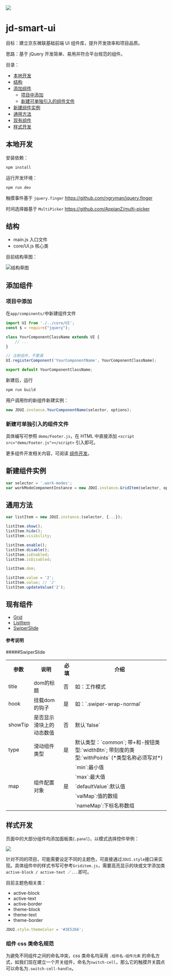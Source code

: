 ![](http://okw4n9e5h.bkt.clouddn.com/logo.jpg)

# jd-smart-ui

目标：建立京东微联基础前端 UI 组件库，提升开发效率和项目品质。

思路：基于 jQuery 开发简单、易用并符合平台规范的组件。

目录：

- [本地开发](#本地开发)
- [结构](#结构)
- [添加组件](#添加组件)
    - [项目中添加](#项目中添加)
    - [新建可单独引入的组件文件](#新建可单独引入的组件文件)
- [新建组件实例](#新建组件实例)
- [通用方法](#通用方法)
- [现有组件](#现有组件)
- [样式开发](#样式开发)

## 本地开发

安装依赖：

```bash
npm install
```

运行开发环境：

```bash
npm run dev
```

触摸事件基于 `jquery.finger` https://github.com/ngryman/jquery.finger

时间选择器基于   `MultiPicker` https://github.com/AppianZ/multi-picker


## 结构

- main.js       入口文件
- core/UI.js    核心类

目前结构草图：

![结构草图](http://okw4n9e5h.bkt.clouddn.com/082712.jpg)

## 添加组件

### 项目中添加

在`app/compinents/`中新建组件文件
```JavaScript
import UI from './../core/UI';
const $ = require("jquery");

class YourComponentClassName extends UI {
    // ...
}

// 注册组件，不要漏
UI.registerComponent('YourComponentName', YourComponentClassName);

export default YourComponentClassName;

```

新建后，运行
```bash
npm run build
```

用户调用你的新组件新建实例：
```JavaScript
new JDUI.instance.YourComponentName(selector, options);
```

### 新建可单独引入的组件文件

具体编写可参照 `demo/Footer.js`，在 HTML 中直接添加 `<script src="demo/Footer.js"></script>` 引入即可。

更多组件开发相关内容，可阅读 [组件开发](./documents/develop_components.md)。

## 新建组件实例

```JavaScript
var selector = '.work-modes';
var workModeComponentInstance = new JDUI.instance.GridItem(selector, options);
```


## 通用方法

```JavaScript
var listItem = new JDUI.instance.(selector, {...});

listItem.show();
listItem.hide();
listItem.visibility;

listItem.enable();
listItem.disable();
listItem.isEnabled;
listItem.isDisabled;

listItem.dom;

listItem.value = '2';
listItem.value; // '2'
listItem.updateValue('2');

```

## 现有组件

- [Grid](./documents/components/Grid.md)
- [ListItem](./documents/components/ListItem.md)
- [SwiperSlide](./documents/components/SwiperSlide.md)


#### 参考说明

#####SwiperSlide

<table>
	<tr>
		<th>参数</th>
		<th>说明</th>
		<th>必填</th>
		<th>介绍</th>
	</tr>
	<tr>
		<td>title</td>
		<td>dom的标题</td>
		<td>否</td>
		<td>如：工作模式</td>
	</tr>
	<tr>
		<td> hook </td>
		<td>挂载dom的钩子</td>
		<td>是</td>
		<td>如：`.swiper-wrap-normal`</td>
	</tr>
	<tr>
		<td> showTip </td>
		<td>是否显示滑块上的动态数值</td>
		<td>否</td>
		<td>默认`false`</td>
	</tr>
	<tr>
		<td> type </td>
		<td> 滑动组件类型 </td>
		<td>是</td>
		<td>默认类型：`common`;
			 带+和-按钮类型:`widthBtn`;
			 带刻度的类型:`withPoints`
			 (*类型名称必须写对*)
		</td>
	</tr>
	<tr>
		<td rowspan = "5"> map </td>
		<td rowspan = "5"> 组件配置对象 </td>
		<td rowspan = "5">是</td>
		<td>`min`:最小值</td>
	</tr>
	<tr>
		<td>`max`:最大值</td>
	</tr>
	<tr>
		<td>`defaultValue`:默认值</td>
	</tr>
	<tr>
		<td>`valMap`:值的数组</td>
	</tr>
	<tr>
		<td>`nameMap`:下标名称数组</td>
	</tr>
</table>

## 样式开发

页面中的大部分组件均添加面板类(`.panel`)，以模式选择控件举例：

![](http://okw4n9e5h.bkt.clouddn.com/124512.jpg)

针对不同的项目，可能需要设定不同的主题色，可直接通过`JDUI.style`接口来实现。具体组件中的样式书写可参考`Griditem.js`，需要高亮显示的块或文字添加类`active-block / active-text ／...`即可。

目前主题色相关类：

- active-block
- active-text
- active-border
- theme-block
- theme-text
- theme-border

```JavaScript
JDUI.style.themeColor = '#3E5266';
```

### 组件 css 类命名规范

为避免不同组件之间的命名冲突，css 类命名均采用 `.组件名-组件元素` 的命名方式，如我们现在建立一个开关组件，命名为`switch-cell`，那么它的触摸开关圆点可以命名为`.switch-cell-handle`。
